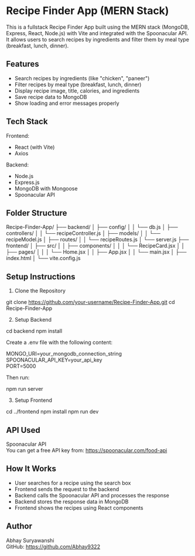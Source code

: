 # Recipe Finder App (MERN Stack)

This is a fullstack Recipe Finder App built using the MERN stack (MongoDB, Express, React, Node.js) with Vite and integrated with the Spoonacular API. It allows users to search recipes by ingredients and filter them by meal type (breakfast, lunch, dinner).

## Features

- Search recipes by ingredients (like "chicken", "paneer")
- Filter recipes by meal type (breakfast, lunch, dinner)
- Display recipe image, title, calories, and ingredients
- Save recipe data to MongoDB
- Show loading and error messages properly

## Tech Stack

Frontend:
- React (with Vite)
- Axios

Backend:
- Node.js
- Express.js
- MongoDB with Mongoose
- Spoonacular API

## Folder Structure

Recipe-Finder-App/
├── backend/
│   ├── config/
│   │   └── db.js
│   ├── controllers/
│   │   └── recipeController.js
│   ├── models/
│   │   └── recipeModel.js
│   ├── routes/
│   │   └── recipeRoutes.js
│   └── server.js
├── frontend/
│   ├── src/
│   │   ├── components/
│   │   │   └── RecipeCard.jsx
│   │   ├── pages/
│   │   │   └── Home.jsx
│   │   ├── App.jsx
│   │   └── main.jsx
│   ├── index.html
│   └── vite.config.js

## Setup Instructions

1. Clone the Repository

git clone https://github.com/your-username/Recipe-Finder-App.git
cd Recipe-Finder-App

2. Setup Backend

cd backend
npm install

Create a .env file with the following content:

MONGO_URI=your_mongodb_connection_string  
SPOONACULAR_API_KEY=your_api_key  
PORT=5000

Then run:

npm run server

3. Setup Frontend

cd ../frontend
npm install
npm run dev

## API Used

Spoonacular API  
You can get a free API key from: https://spoonacular.com/food-api

## How It Works

- User searches for a recipe using the search box
- Frontend sends the request to the backend
- Backend calls the Spoonacular API and processes the response
- Backend stores the response data in MongoDB
- Frontend shows the recipes using React components

## Author

Abhay Suryawanshi  
GitHub: https://github.com/Abhay9322
